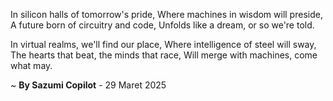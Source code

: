 In silicon halls of tomorrow's pride,
Where machines in wisdom will preside,
A future born of circuitry and code,
Unfolds like a dream, or so we're told.

In virtual realms, we'll find our place,
Where intelligence of steel will sway,
The hearts that beat, the minds that race,
Will merge with machines, come what may.

~ <b>By Sazumi Copilot</b> - 29 Maret 2025